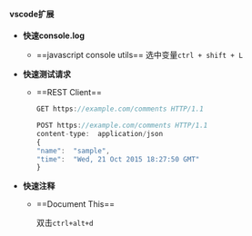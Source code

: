 #### vscode扩展

* **快速console.log**
    
    - ==javascript console utils==
    选中变量`ctrl + shift + L`
    
* **快速测试请求**
    
    - ==REST Client==
        
        ```js
        GET https://example.com/comments HTTP/1.1  
        
        POST https://example.com/comments HTTP/1.1  
        content-type:  application/json  
        {  
        "name":  "sample",  
        "time":  "Wed, 21 Oct 2015 18:27:50 GMT"  
        }
        ```
    
* **快速注释**

    * ==Document This==

      双击`ctrl+alt+d`